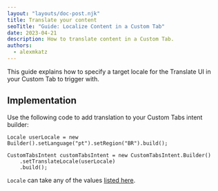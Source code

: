 ```yaml
---
layout: "layouts/doc-post.njk"
title: Translate your content
seoTitle: "Guide: Localize Content in a Custom Tab"
date: 2023-04-21
description: How to translate content in a Custom Tab.
authors:
  - alexmkatz
---
```


This guide explains how to specify a target locale for the Translate UI in your Custom Tab to trigger with.

## Implementation

Use the following code to add translation to your Custom Tabs intent builder:

```
Locale userLocale = new Builder().setLanguage("pt").setRegion("BR").build();

CustomTabsIntent customTabsIntent = new CustomTabsIntent.Builder()
    .setTranslateLocale(userLocale)
    .build();
```

`Locale` can take any of the values [listed here](https://developer.chrome.com/docs/webstore/i18n/#supported-locales).
